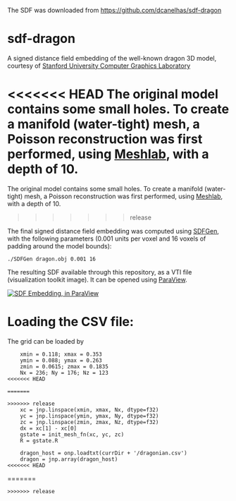 The SDF was downloaded from https://github.com/dcanelhas/sdf-dragon


# sdf-dragon
A signed distance field embedding of the well-known dragon 3D model, courtesy of [Stanford University Computer Graphics Laboratory](https://graphics.stanford.edu/data/3Dscanrep/)

<<<<<<< HEAD
The original model contains some small holes. To create a manifold (water-tight) mesh, a Poisson reconstruction was first performed, using [Meshlab](www.meshlab.net), with a depth of 10. 
=======
The original model contains some small holes. To create a manifold (water-tight) mesh, a Poisson reconstruction was first performed, using [Meshlab](www.meshlab.net), with a depth of 10.
>>>>>>> release

The final signed distance field embedding was computed using [SDFGen](https://github.com/christopherbatty/SDFGen), with the following parameters (0.001 units per voxel and 16 voxels of padding around the model bounds):

```./SDFGen dragon.obj 0.001 16```

The resulting SDF available through this repository, as a VTI file (visualization toolkit image). It can be opened using [ParaView](http://www.paraview.org/).

[![SDF Embedding, in ParaView](https://i.ytimg.com/vi/LGhUYjX-Ly0/0.jpg)](https://youtu.be/LGhUYjX-Ly0 "SDF Embedding, in ParaView")



# Loading the CSV file:
The grid can be loaded by

```
    xmin = 0.118; xmax = 0.353
    ymin = 0.088; ymax = 0.263
    zmin = 0.0615; zmax = 0.1835
    Nx = 236; Ny = 176; Nz = 123
<<<<<<< HEAD
    
=======

>>>>>>> release
    xc = jnp.linspace(xmin, xmax, Nx, dtype=f32)
    yc = jnp.linspace(ymin, ymax, Ny, dtype=f32)
    zc = jnp.linspace(zmin, zmax, Nz, dtype=f32)
    dx = xc[1] - xc[0]
    gstate = init_mesh_fn(xc, yc, zc)
    R = gstate.R

    dragon_host = onp.loadtxt(currDir + '/dragonian.csv')
    dragon = jnp.array(dragon_host)
<<<<<<< HEAD
```
=======
```
>>>>>>> release
